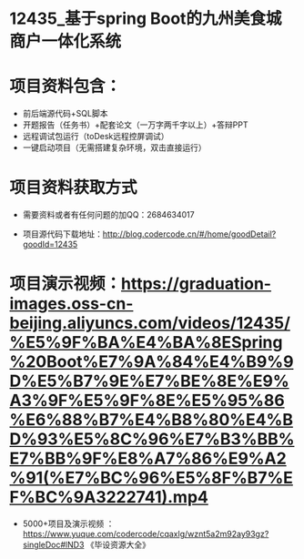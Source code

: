 #   12435_基于spring Boot的九州美食城商户一体化系统

#   项目资料包含：
*    前后端源代码+SQL脚本
*    开题报告（任务书）+配套论文（一万字两千字以上）+答辩PPT
*   远程调试包运行（toDesk远程控屏调试）
*   一键启动项目（无需搭建复杂环境，双击直接运行）


#   项目资料获取方式
*   需要资料或者有任何问题的加QQ：2684634017

*   项目源代码下载地址：http://blog.codercode.cn/#/home/goodDetail?goodId=12435

#  项目演示视频：https://graduation-images.oss-cn-beijing.aliyuncs.com/videos/12435/%E5%9F%BA%E4%BA%8ESpring%20Boot%E7%9A%84%E4%B9%9D%E5%B7%9E%E7%BE%8E%E9%A3%9F%E5%9F%8E%E5%95%86%E6%88%B7%E4%B8%80%E4%BD%93%E5%8C%96%E7%B3%BB%E7%BB%9F%E8%A7%86%E9%A2%91(%E7%BC%96%E5%8F%B7%EF%BC%9A3222741).mp4

*  5000+项目及演示视频 ：https://www.yuque.com/codercode/cqaxlg/wznt5a2m92ay93gz?singleDoc#lND3 《毕设资源大全》

